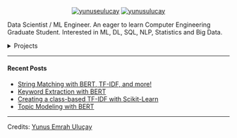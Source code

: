 <p align="center">
<a href="https://medium.com/@yunuseulucay" target="blank"><img align="center" src="https://img.shields.io/badge/-medium-7CB342?style=for-the-badge&labelColor=7CB342&logo=Medium&link=https://medium.com/@yunuseulucay" alt="yunuseulucay"/></a>
<a href="https://www.linkedin.com/in/yunusulucay/" target="blank"><img align="center" src="https://img.shields.io/badge/-LinkedIn-039BE5?style=for-the-badge&logo=Linkedin&logoColor=white&link=https://www.linkedin.com/in/yunusulucay/" alt="yunusulucay"/></a>

</p>

Data Scientist / ML Engineer. An eager to learn Computer Engineering Graduate Student. Interested in ML, DL, SQL, NLP, Statistics and Big Data.

<details>
<summary>Projects</summary>
  
  <!---
  | Command | Description |
| --- | --- |
| [Vectors of Locally Aggregated Concepts](https://github.com/MaartenGr/VLAC) | <img src="https://img.shields.io/badge/-NLP-red"> <img src="https://img.shields.io/badge/-Python-blue">|
| ... | ... |
  --->
  
| Project | Tags |
| --- | --- |
| [**Python Advanced Programming**: Training and notes about Python Programming](https://github.com/MaartenGr/soan) | <img src="https://img.shields.io/badge/-Education-white"> <img src="https://img.shields.io/badge/-Python-blue"> |
| [**Statistical Analysis Works**: Statistical education implementations and notes](https://github.com/MaartenGr/KeyBERT) | <img src="https://img.shields.io/badge/-Education-white"> <img src="https://img.shields.io/badge/-Statistics-purple"> <img src="https://img.shields.io/badge/-Probability-green"> <img src="https://img.shields.io/badge/-Python-blue"> |
| [**ML Works**: Machine Learning training and notes(theoretical and practical)](https://github.com/MaartenGr/ReinLife) | <img src="https://img.shields.io/badge/-Education-white"> <img src="https://img.shields.io/badge/-Machine%20Learning-orange"> <img src="https://img.shields.io/badge/-Python-blue"> |
| [**DL Hands On**: Machine Learning training and notes(theoretical and practical)](https://github.com/MaartenGr/Reviewer) | <img src="https://img.shields.io/badge/-Education-white"> <img src="https://img.shields.io/badge/-Deep%20Learning-yellow"> <img src="https://img.shields.io/badge/-Python-blue"> |
| [**SQL Works**: SQL training and notes](https://github.com/MaartenGr/cTFIDF) | <img src="https://img.shields.io/badge/-Education-white"> <img src="https://img.shields.io/badge/-SQL-red"> <img src="https://img.shields.io/badge/-Python-blue"> |
| [**NLP Works**: NLP training and notes](https://github.com/MaartenGr/VLAC) | <img src="https://img.shields.io/badge/-Education-white"> <img src="https://img.shields.io/badge/-Text%20Mining-red"> <img src="https://img.shields.io/badge/-NLP-red"> <img src="https://img.shields.io/badge/-Visualization-purple"> <img src="https://img.shields.io/badge/-Python-blue"> |
| [**PySpark Works**: PySpark training and notes](https://github.com/MaartenGr/BERTopic) | <img src="https://img.shields.io/badge/-Education-white"> <img src="https://img.shields.io/badge/-PySpark-81D4FA"> <img src="https://img.shields.io/badge/-Python-blue">|




| [**Credit Card Fraud Detection**: A hands-on machine learning project.](https://github.com/MaartenGr/ML-API) | <img src="https://img.shields.io/badge/-Machine%20Learning-orange"> <img src="https://img.shields.io/badge/-Visualization-purple"> <img src="https://img.shields.io/badge/-Data%20Analysis-brightgreen"> <img src="https://img.shields.io/badge/-Testing-grey"> <img src="https://img.shields.io/badge/-Python-blue"> |
| [**Sberbank Russian Housing Market**: A hands-on ml project](https://github.com/MaartenGr/validation) | <img src="https://img.shields.io/badge/-Machine%20Learning-orange"> <img src="https://img.shields.io/badge/-Data%20Analysis-brightgreen"> <img src="https://img.shields.io/badge/-Python-blue"> |
| [**Daily Delhi Climate Test**: A hands-on ml project.(Time series data)](https://github.com/MaartenGr/PotholeDetection) | <img src="https://img.shields.io/badge/-Time%20Series-blue"> <img src="https://img.shields.io/badge/-Machine%20Learning-orange"> <img src="https://img.shields.io/badge/-Data%20Analysis-brightgreen"> <img src="https://img.shields.io/badge/-Python-blue"> |
| [**School Management System**: A hands-on sql project](https://github.com/MaartenGr/boardgame) | <img src="https://img.shields.io/badge/-Data%20Query-red"> <img src="https://img.shields.io/badge/-SQL-red"> |
| [**Library Management System**: A hands-on sql project](https://github.com/MaartenGr/DisneyTournament) | <img src="https://img.shields.io/badge/-Data%20Query-red"> <img src="https://img.shields.io/badge/-SQL-red"> |
| [**Coronavirus Tweets**: A hands-on nlp project. Text classification](https://github.com/MaartenGr/ReinforcementLearning) | <img src="https://img.shields.io/badge/-Text%20Mining-red"> <img src="https://img.shields.io/badge/-NLP-red"> <img src="https://img.shields.io/badge/-Visualization-purple"> <img src="https://img.shields.io/badge/-Python-blue"> |
| [**The World English Bible**: A hands-on Big Data project with PySpark](https://github.com/MaartenGr/Projects/blob/master/Notebooks/RouteOptimization.ipynb) | <img src="https://img.shields.io/badge/-PySpark-81D4FA"> <img src="https://img.shields.io/badge/-Python-blue"> |
| [**Pain Pills in USA**: A hands-on Big Data project with PySpark](https://github.com/MaartenGr/InterpretableML) | <img src="https://img.shields.io/badge/-PySpark-81D4FA"> <img src="https://img.shields.io/badge/-Python-blue"> |

</details>  

----

#### Recent Posts
<!-- BLOG-POST-LIST:START -->
- [String Matching with BERT, TF-IDF, and more!](https://towardsdatascience.com/string-matching-with-bert-tf-idf-and-more-274bb3a95136?source=rss-22405c3b2875------2)
- [Keyword Extraction with BERT](https://towardsdatascience.com/keyword-extraction-with-bert-724efca412ea?source=rss-22405c3b2875------2)
- [Creating a class-based TF-IDF with Scikit-Learn](https://towardsdatascience.com/creating-a-class-based-tf-idf-with-scikit-learn-caea7b15b858?source=rss-22405c3b2875------2)
- [Topic Modeling with BERT](https://towardsdatascience.com/topic-modeling-with-bert-779f7db187e6?source=rss-22405c3b2875------2)
<!-- BLOG-POST-LIST:END -->



<!--

<img src="https://github-readme-stats.vercel.app/api?username=maartengr&show_icons=true" alt=maartengr />
<p align="left"> <img src="https://komarev.com/ghpvc/?username=maartengr" alt="maartengr" /> </p>

-->

-----
Credits: [Yunus Emrah Uluçay](https://github.com/yunusulucay)
